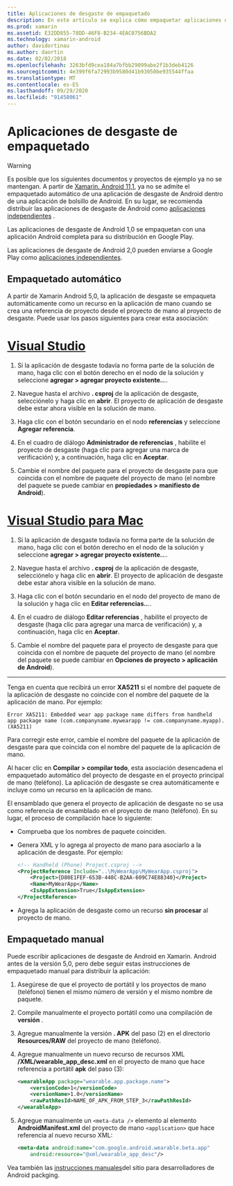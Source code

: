 ```yaml
---
title: Aplicaciones de desgaste de empaquetado
description: En este artículo se explica cómo empaquetar aplicaciones de desgaste de Android.
ms.prod: xamarin
ms.assetid: E32DD855-78DD-46F8-B234-4EAC0756BDA2
ms.technology: xamarin-android
author: davidortinau
ms.author: daortin
ms.date: 02/02/2018
ms.openlocfilehash: 3263bfd9cea184a7bfbb29099abe2f1b3deb4126
ms.sourcegitcommit: 4e399f6fa72993b9580d41b93050be935544ffaa
ms.translationtype: MT
ms.contentlocale: es-ES
ms.lasthandoff: 09/29/2020
ms.locfileid: "91458061"
---
```

# <a name="packaging-wear-apps"></a>Aplicaciones de desgaste de empaquetado

> [!WARNING]
> Es posible que los siguientes documentos y proyectos de ejemplo ya no se mantengan.
> A partir de [Xamarin. Android 11,1][xa-11.1], ya no se admite el empaquetado automático de una aplicación de desgaste de Android dentro de una aplicación de bolsillo de Android. En su lugar, se recomienda distribuir las aplicaciones de desgaste de Android como [aplicaciones independientes][standalone] .

Las aplicaciones de desgaste de Android 1,0 se empaquetan con una aplicación Android completa para su distribución en Google Play.

Las aplicaciones de desgaste de Android 2,0 pueden enviarse a Google Play como [aplicaciones independientes][standalone].

[xa-11.1]: /xamarin/android/release-notes/11/11.1
[standalone]: https://developer.android.com/training/wearables/apps/standalone-apps

## <a name="automatic-packaging"></a>Empaquetado automático

A partir de Xamarin Android 5,0, la aplicación de desgaste se empaqueta automáticamente como un recurso en la aplicación de mano cuando se crea una referencia de proyecto desde el proyecto de mano al proyecto de desgaste. Puede usar los pasos siguientes para crear esta asociación: 

# <a name="visual-studio"></a>[Visual Studio](#tab/windows)

1. Si la aplicación de desgaste todavía no forma parte de la solución de mano, haga clic con el botón derecho en el nodo de la solución y seleccione **agregar > agregar proyecto existente..**..

2. Navegue hasta el archivo **. csproj** de la aplicación de desgaste, selecciónelo y haga clic en **abrir**. El proyecto de aplicación de desgaste debe estar ahora visible en la solución de mano.

3. Haga clic con el botón secundario en el nodo **referencias** y seleccione **Agregar referencia**.

4. En el cuadro de diálogo **Administrador de referencias** , habilite el proyecto de desgaste (haga clic para agregar una marca de verificación) y, a continuación, haga clic en **Aceptar**.

5. Cambie el nombre del paquete para el proyecto de desgaste para que coincida con el nombre de paquete del proyecto de mano (el nombre del paquete se puede cambiar en **propiedades > manifiesto de Android**).

# <a name="visual-studio-for-mac"></a>[Visual Studio para Mac](#tab/macos)

1. Si la aplicación de desgaste todavía no forma parte de la solución de mano, haga clic con el botón derecho en el nodo de la solución y seleccione **agregar > agregar proyecto existente..**..

2. Navegue hasta el archivo **. csproj** de la aplicación de desgaste, selecciónelo y haga clic en **abrir**. El proyecto de aplicación de desgaste debe estar ahora visible en la solución de mano.

3. Haga clic con el botón secundario en el nodo del proyecto de mano de la solución y haga clic en **Editar referencias..**..

4. En el cuadro de diálogo **Editar referencias** , habilite el proyecto de desgaste (haga clic para agregar una marca de verificación) y, a continuación, haga clic en **Aceptar**.

5. Cambie el nombre del paquete para el proyecto de desgaste para que coincida con el nombre de paquete del proyecto de mano (el nombre del paquete se puede cambiar en **Opciones de proyecto > aplicación de Android**).

-----

Tenga en cuenta que recibirá un error **XA5211** si el nombre del paquete de la aplicación de desgaste no coincide con el nombre del paquete de la aplicación de mano. Por ejemplo:

```shell
Error XA5211: Embedded wear app package name differs from handheld 
app package name (com.companyname.mywearapp != com.companyname.myapp). (XA5211)
```

Para corregir este error, cambie el nombre del paquete de la aplicación de desgaste para que coincida con el nombre del paquete de la aplicación de mano.

Al hacer clic en **Compilar > compilar todo**, esta asociación desencadena el empaquetado automático del proyecto de desgaste en el proyecto principal de mano (teléfono). La aplicación de desgaste se crea automáticamente e incluye como un recurso en la aplicación de mano.

El ensamblado que genera el proyecto de aplicación de desgaste no se usa como referencia de ensamblado en el proyecto de mano (teléfono). En su lugar, el proceso de compilación hace lo siguiente:

- Comprueba que los nombres de paquete coinciden. 

- Genera XML y lo agrega al proyecto de mano para asociarlo a la aplicación de desgaste. Por ejemplo: 

    ```xml
    <!-- Handheld (Phone) Project.csproj -->
    <ProjectReference Include="..\MyWearApp\MyWearApp.csproj">
        <Project>{D80E1FEF-653B-448C-B2AA-609C74E88340}</Project>
        <Name>MyWearApp</Name>
        <IsAppExtension>True</IsAppExtension>
    </ProjectReference>
    ```

- Agrega la aplicación de desgaste como un recurso **sin procesar** al proyecto de mano. 

## <a name="manual-packaging"></a>Empaquetado manual

Puede escribir aplicaciones de desgaste de Android en Xamarin. Android antes de la versión 5,0, pero debe seguir estas instrucciones de empaquetado manual para distribuir la aplicación: 

1. Asegúrese de que el proyecto de portátil y los proyectos de mano (teléfono) tienen el mismo número de versión y el mismo nombre de paquete.

2. Compile manualmente el proyecto portátil como una compilación de **versión** .

3. Agregue manualmente la versión **. APK** del paso (2) en el directorio **Resources/RAW** del proyecto de mano (teléfono).

4. Agregue manualmente un nuevo recurso de recursos XML **/XML/wearable_app_desc.xml** en el proyecto de mano que hace referencia a portátil **apk** del paso (3):

    ```xml
    <wearableApp package="wearable.app.package.name">
        <versionCode>1</versionCode>
        <versionName>1.0</versionName>
        <rawPathResId>NAME_OF_APK_FROM_STEP_3</rawPathResId>
    </wearableApp>
    ```

5. Agregue manualmente un `<meta-data />` elemento al elemento **AndroidManifest.xml** del proyecto de mano `<application>` que hace referencia al nuevo recurso XML:

    ```xml
    <meta-data android:name="com.google.android.wearable.beta.app"
        android:resource="@xml/wearable_app_desc"/>
    ```

Vea también las [instrucciones manuales](https://developer.android.com/training/wearables/apps/packaging.html#PackageManually)del sitio para desarrolladores de Android packging.
